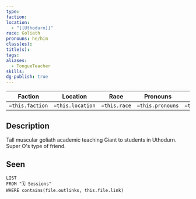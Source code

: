 ```yaml
---
type: 
faction: 
location:
  - "[[Uthodurn]]"
race: Goliath
pronouns: he/him
class(es): 
title(s): 
tags: 
aliases:
  - TongueTeacher
skills: 
dg-publish: true
---
```


| Faction         | Location         | Race         | Pronouns         | Class(es)            | Title               |
| --------------- | ---------------- | ------------ | ---------------- | -------------------- | ------------------- |
| `=this.faction` | `=this.location` | `=this.race` | `=this.pronouns` | `=this["class(es)"]` | `=this["title(s)"]` |
## Description
Tall muscular goliath academic teaching Giant to students in Uthodurn. Super O's type of friend.
## Seen
```dataview
LIST
FROM "🗓️ Sessions"
WHERE contains(file.outlinks, this.file.link)
```
